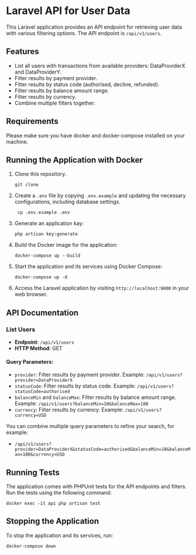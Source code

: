 # Laravel API for User Data

This Laravel application provides an API endpoint for retrieving user data with various filtering options. The API endpoint is `/api/v1/users`.

## Features

- List all users with transactions from available providers: DataProviderX and DataProviderY.
- Filter results by payment provider.
- Filter results by status code (authorised, decline, refunded).
- Filter results by balance amount range.
- Filter results by currency.
- Combine multiple filters together.

## Requirements

Please make sure you have docker and docker-compose installed on your machine.

## Running the Application with Docker

1. Clone this repository.
    ```
    git clone 
   ```
2. Create a `.env` file by copying `.env.example` and updating the necessary configurations, including database settings.
   ```
    cp .env.example .env
   ```
4. Generate an application kay:
   ```
   php artisan key:generate
   ```
4. Build the Docker image for the application:
   ```
   docker-compose up --build
   ```
4. Start the application and its services using Docker Compose:
   ```
   docker-compose up -d
   ```
5. Access the Laravel application by visiting `http://localhost:9000` in your web browser.

## API Documentation

### List Users

- **Endpoint**: `/api/v1/users`
- **HTTP Method**: GET

#### Query Parameters:

- `provider`: Filter results by payment provider. Example: `/api/v1/users?provider=DataProviderX`
- `statusCode`: Filter results by status code. Example: `/api/v1/users?statusCode=authorised`
- `balanceMin` and `balanceMax`: Filter results by balance amount range. Example: `/api/v1/users?balanceMin=10&balanceMax=100`
- `currency`: Filter results by currency. Example: `/api/v1/users?currency=USD`

You can combine multiple query parameters to refine your search, for example:
- `/api/v1/users?provider=DataProviderX&statusCode=authorised&balanceMin=10&balanceMax=100&currency=USD`

## Running Tests

The application comes with PHPUnit tests for the API endpoints and filters. Run the tests using the following command:

```
docker exec -it api php artisan test
```

## Stopping the Application

To stop the application and its services, run:

```
docker-compose down
```
